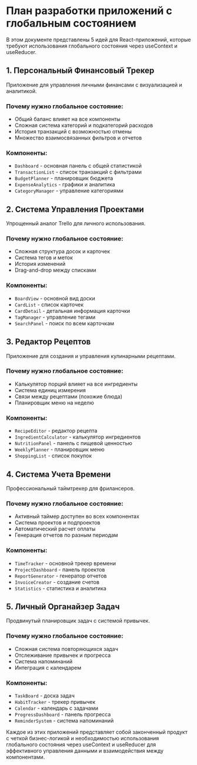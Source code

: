 # План разработки приложений с глобальным состоянием

В этом документе представлены 5 идей для React-приложений, которые требуют использования глобального состояния через useContext и useReducer.

## 1. Персональный Финансовый Трекер

Приложение для управления личными финансами с визуализацией и аналитикой.

### Почему нужно глобальное состояние:
- Общий баланс влияет на все компоненты
- Сложная система категорий и подкатегорий расходов
- История транзакций с возможностью отмены
- Множество взаимосвязанных фильтров и отчетов

### Компоненты:
- `Dashboard` - основная панель с общей статистикой
- `TransactionList` - список транзакций с фильтрами
- `BudgetPlanner` - планировщик бюджета
- `ExpenseAnalytics` - графики и аналитика
- `CategoryManager` - управление категориями

## 2. Система Управления Проектами

Упрощенный аналог Trello для личного использования.

### Почему нужно глобальное состояние:
- Сложная структура досок и карточек
- Система тегов и меток
- История изменений
- Drag-and-drop между списками

### Компоненты:
- `BoardView` - основной вид доски
- `CardList` - список карточек
- `CardDetail` - детальная информация карточки
- `TagManager` - управление тегами
- `SearchPanel` - поиск по всем карточкам

## 3. Редактор Рецептов

Приложение для создания и управления кулинарными рецептами.

### Почему нужно глобальное состояние:
- Калькулятор порций влияет на все ингредиенты
- Система единиц измерения
- Связи между рецептами (похожие блюда)
- Планировщик меню на неделю

### Компоненты:
- `RecipeEditor` - редактор рецепта
- `IngredientCalculator` - калькулятор ингредиентов
- `NutritionPanel` - панель с пищевой ценностью
- `WeeklyPlanner` - планировщик меню
- `ShoppingList` - список покупок

## 4. Система Учета Времени

Профессиональный таймтрекер для фрилансеров.

### Почему нужно глобальное состояние:
- Активный таймер доступен во всех компонентах
- Система проектов и подпроектов
- Автоматический расчет оплаты
- Генерация отчетов по разным периодам

### Компоненты:
- `TimeTracker` - основной трекер времени
- `ProjectDashboard` - панель проектов
- `ReportGenerator` - генератор отчетов
- `InvoiceCreator` - создание счетов
- `Statistics` - статистика и аналитика

## 5. Личный Органайзер Задач

Продвинутый планировщик задач с системой привычек.

### Почему нужно глобальное состояние:
- Сложная система повторяющихся задач
- Отслеживание привычек и прогресса
- Система напоминаний
- Интеграция с календарем

### Компоненты:
- `TaskBoard` - доска задач
- `HabitTracker` - трекер привычек
- `Calendar` - календарь с задачами
- `ProgressDashboard` - панель прогресса
- `ReminderSystem` - система напоминаний

Каждое из этих приложений представляет собой законченный продукт с четкой бизнес-логикой и необходимостью использования глобального состояния через useContext и useReducer для эффективного управления данными и взаимодействия между компонентами.
